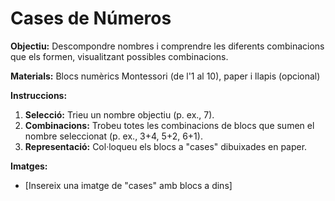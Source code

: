 # Cases de Números

**Objectiu:** Descompondre nombres i comprendre les diferents combinacions que els formen, visualitzant possibles combinacions.

**Materials:** Blocs numèrics Montessori (de l'1 al 10), paper i llapis (opcional)

**Instruccions:**

1.  **Selecció:** Trieu un nombre objectiu (p. ex., 7).
2.  **Combinacions:** Trobeu totes les combinacions de blocs que sumen el nombre seleccionat (p. ex., 3+4, 5+2, 6+1).
3.  **Representació:** Col·loqueu els blocs a "cases" dibuixades en paper.

**Imatges:**

* \[Insereix una imatge de "cases" amb blocs a dins]